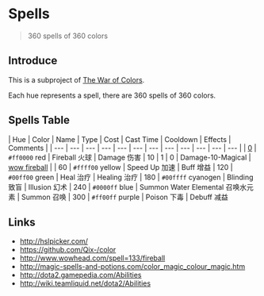 # Spells

> 360 spells of 360 colors

## Introduce

This is a subproject of [The War of Colors](https://github.com/xcatliu/the-war-of-colors).

Each hue represents a spell, there are 360 spells of 360 colors.

## Spells Table

| Hue | Color | Name | Type | Cost | Cast Time | Cooldown | Effects | Comments |
| --- | --- | --- | --- | --- | --- | --- | --- | --- | --- | --- | --- |
| [0](https://github.com/xcatliu/spells/blob/master/src/spells/000.json)  | `#ff0000` red | Fireball 火球 | Damage 伤害 | 10 | 1 | 0 | Damage-10-Magical | [wow fireball](http://www.wowhead.com/spell=133/fireball) |
| 60 | `#ffff00` yellow | Speed Up 加速 | Buff 增益
| 120 | `#00ff00` green | Heal 治疗 | Healing 治疗
| 180 | `#00ffff` cyanogen | Blinding 致盲 | Illusion 幻术
| 240 | `#0000ff` blue | Summon Water Elemental 召唤水元素 | Summon 召唤
| 300 | `#ff00ff` purple | Poison 下毒 | Debuff 减益

## Links

- http://hslpicker.com/
- https://github.com/Qix-/color
- http://www.wowhead.com/spell=133/fireball
- http://magic-spells-and-potions.com/color_magic_colour_magic.htm
- http://dota2.gamepedia.com/Abilities
- http://wiki.teamliquid.net/dota2/Abilities
